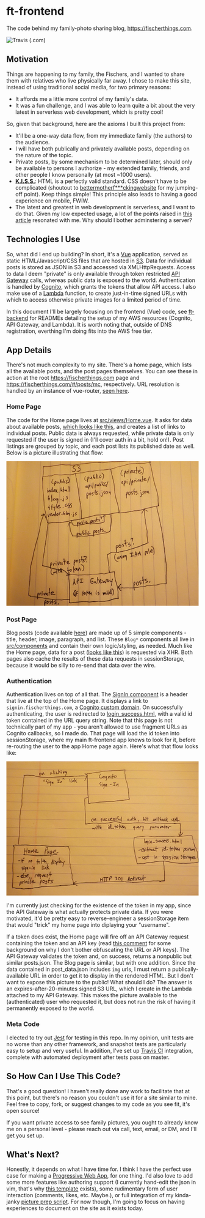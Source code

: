 # ft-frontend

The code behind my family-photo sharing blog, https://fischerthings.com.


![Travis (.com)](https://img.shields.io/travis/com/efischer19/ft-frontend.svg?style=for-the-badge)

## Motivation

Things are happening to my family, the Fischers, and I wanted to share them with relatives who live physically far away. I chose to make this site, instead of using traditional social media, for two primary reasons:
* It affords me a little more control of my family's data.
* It was a fun challenge, and I was able to learn quite a bit about the very latest in serverless web development, which is pretty cool!

So, given that background, here are the axioms I built this project from:
* It'll be a one-way data flow, from my immediate family (the authors) to the audience.
* I will have both publically and privately available posts, depending on the nature of the topic.
* Private posts, by some mechanism to be determined later, should only be available to persons I authorize - my extended family, friends, and other people I know personally (at most ~1000 users).
* **[K.I.S.S.](https://en.wikipedia.org/wiki/KISS_principle)**: HTML is a perfectly valid standard. CSS doesn't have to be complicated (shoutout to [bettermotherf\*\*\*ckingwebsite](http://bettermotherfuckingwebsite.com/) for my jumping-off point). Keep things simple! This principle also leads to having a good experience on mobile, FWIW.
* The latest and greatest in web development is serverless, and I want to do that. Given my low expected usage, a lot of the points raised in [this article](https://read.acloud.guru/six-months-of-serverless-lessons-learned-f6da86a73526) resonated with me. Why should I bother adminstering a server?

## Technologies I Use

So, what did I end up building? In short, it's a [Vue](https://vuejs.org/) application, served as static HTML/Javascript/CSS files that are hosted in [S3](https://docs.aws.amazon.com/AmazonS3/latest/dev/WebsiteHosting.html). Data for individual posts is stored as JSON in S3 and accessed via XMLHttpRequests. Access to data I deem "private" is only available through token restricted [API Gateway](https://aws.amazon.com/api-gateway/) calls, whereas public data is exposed to the world. Authentication is handled by [Cognito](https://aws.amazon.com/cognito/), which grants the tokens that allow API access. I also make use of a [Lambda](https://aws.amazon.com/lambda/) function, to create just-in-time signed URLs with which to access otherwise private images for a limited period of time.

In this document I'll be largely focusing on the frontend (Vue) code, see [ft-backend](doc/ft-backend/README.md) for READMEs detailing the setup of my AWS resources (Cognito, API Gateway, and Lambda). It is worth noting that, outside of DNS registration, everthing I'm doing fits into the AWS free tier.

## App Details

There's not much complexity to my site. There's a home page, which lists all the available posts, and the post pages themselves. You can see these in action at the root https://fischerthings.com page and https://fischerthings.com/#/posts/mc, respectively. URL resolution is handled by an instance of vue-router, [seen here](https://github.com/efischer19/ft-frontend/blob/master/src/router.js).

### Home Page

The code for the Home page lives at [src/views/Home.vue](https://github.com/efischer19/ft-frontend/blob/master/src/views/Home.vue). It asks for data about available posts, [which looks like this](https://github.com/efischer19/ft-frontend/blob/master/public/api/public/posts.json), and creates a list of links to individual posts. Public data is always requested, while private data is only requested if the user is signed in (I'll cover auth in a bit, hold on!). Post listings are grouped by topic, and each post lists its published date as well. Below is a picture illustrating that flow:

![A quick flow diagram I drew to illustrate the public and private data flows](doc/img/public_private_xhr.jpg)

### Post Page

Blog posts (code available [here](https://github.com/efischer19/ft-frontend/blob/master/src/views/Blog.vue)) are made up of 5 simple components - title, header, image, paragraph, and list. These `Blog*` components all live in [src/components](https://github.com/efischer19/ft-frontend/tree/master/src/components) and contain their own logic/styling, as needed. Much like the Home page, data for a post ([looks like this](https://github.com/efischer19/ft-frontend/blob/master/public/api/public/mc/post_data.json)) is requested via XHR. Both pages also cache the results of these data requests in sessionStorage, because it would be silly to re-send that data over the wire.

### Authentication

Authentication lives on top of all that. The [SignIn component](https://github.com/efischer19/ft-frontend/blob/master/src/components/SignIn.vue) is a header that live at the top of the Home page. It displays a link to `signin.fischerthings.com`, a [Cognito custom domain](https://docs.aws.amazon.com/cognito/latest/developerguide/cognito-user-pools-add-custom-domain.html). On successfully authenticating, the user is redirected to
[login_success.html](https://github.com/efischer19/ft-frontend/blob/master/public/login_success.html), with a valid id token contained in the URL query string. Note that this page is not technically part of my app - you aren't allowed to use fragment URLs as Cognito callbacks, so I made do. That page will load the id token into sessionStorage, where my main ft-frontend app knows to look for it, before re-routing the user to the app Home page again. Here's what that flow looks like:

![A quick flow diagram I drew to illustrate the auth flow](doc/img/auth.jpg)

I'm currently just checking for the existence of the token in my app, since the API Gateway is what actually protects private data. If you were motivated, it'd be pretty easy to reverse-engineer a sessionStorage item that would "trick" my home page into diplaying your "username".

If a token does exist, the Home page will fire off an API Gateway request containing the token and an API key (read [this comment](https://github.com/efischer19/ft-frontend/blob/37a4d909849e177a4e56a8e43f3f3aae5f7edc5e/src/views/Home.vue#L41-L50) for some background on why I don't bother obfuscating the URL or API keys). The API Gateway validates the token and, on success, returns a nonpublic but similar posts.json. The Blog page is similar, but with one addition. Since the
data contained in post_data.json includes `img` urls, I must return a publically-available URL in order to get it to display in the rendered HTML. But I don't want to expose this picture to the public! What should I do? The answer is an expires-after-20-minutes signed S3 URL, which I create in the Lambda attached to my API Gateway. This makes the picture available to the (authenticated) user who requested it, but does not run the risk of having it permanently exposed to the world.

### Meta Code

I elected to try out [Jest](https://jestjs.io/) for testing in this repo. In my opinion, unit tests are no worse than any other framework, and snapshot tests are particularly easy to setup and very useful. In addition, I've set up [Travis CI](https://travis-ci.com/efischer19/ft-frontend) integration, complete with automated deployment after tests pass on master.

## So How Can I Use This Code?

That's a good question! I haven't really done any work to facilitate that at this point, but there's no reason you couldn't use it for a site similar to mine. Feel free to copy, fork, or suggest changes to my code as you see fit, it's open source!

If you want private access to see family pictures, you ought to already know me on a personal level - please reach out via call, text, email, or DM, and I'll get you set up.

## What's Next?

Honestly, it depends on what I have time for. I think I have the perfect use case for making a [Progressive Web App](https://developers.google.com/web/progressive-web-apps/), for one thing. I'd also love to add some more features like authoring support (I currently hand-edit the json in vim, that's why [this template](https://github.com/efischer19/ft-frontend/blob/master/public/api/post_data.template.json) exists), some rudimentary form of user interaction (comments, likes, etc. Maybe.), or full integration of my kinda-janky [picture prep script](doc/img_prep/label_img.js). For now though, I'm going to
focus on having experiences to document on the site as it exists today.

